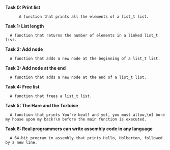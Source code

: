 **Task 0: Print list**

          A function that prints all the elements of a list_t list.

**Task 1: List length**

	  A function that returns the number of elements in a linked list_t list.

**Task 2: Add node**

	  A function that adds a new node at the beginning of a list_t list.

**Task 3: Add node at the end**

	  A function that adds a new node at the end of a list_t list.

**Task 4: Free list**

	  A function that frees a list_t list.

**Task 5: The Hare and the Tortoise**

	  A function that prints You're beat! and yet, you must allow,\nI bore my house upon my back!\n before the main function is executed.

**Task 6: Real programmers can write assembly code in any language**

	  A 64-bit program in assembly that prints Hello, Holberton, followed by a new line.
